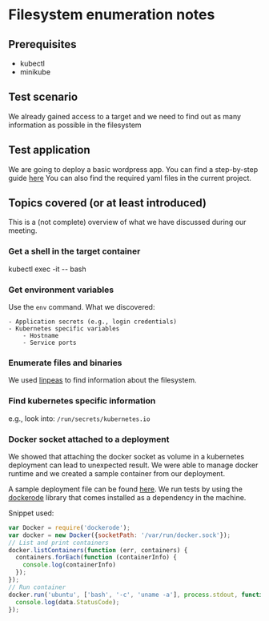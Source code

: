 # Filesystem enumeration notes

## Prerequisites 
- kubectl
- minikube

## Test scenario
We already gained access to a target and we need to find out as
many information as possible in the filesystem

## Test application
We are going to deploy a basic wordpress app. You can find a step-by-step
 guide [here](https://kubernetes.io/docs/tutorials/stateful-application/mysql-wordpress-persistent-volume/) 
You can also find the required yaml files in the current project.

## Topics covered (or at least introduced)

This is a (not complete) overview of what we have discussed during
our meeting.

### Get a shell in the target container
kubectl exec -it <wordpress container id> -- bash

### Get environment variables
Use the `env` command. What we discovered:

    - Application secrets (e.g., login credentials)
    - Kubernetes specific variables
        - Hostname
        - Service ports 

### Enumerate files and binaries

We used [linpeas](https://github.com/carlospolop/privilege-escalation-awesome-scripts-suite/tree/master/linPEAS)
to find information about the filesystem. 

### Find kubernetes specific information
e.g., look into: `/run/secrets/kubernetes.io`

### Docker socket attached to a deployment
We showed that attaching the docker socket as volume in
a kubernetes deployment can lead to unexpected result. We were able
to manage docker runtime and we created a sample container from
our deployment. 

A sample deployment file can be found [here](./docker_in_docker_example/deployment.yaml).
We run tests by using the [dockerode](https://github.com/apocas/dockerode) library
that comes installed as a dependency in the machine.

Snippet used: 

````js
var Docker = require('dockerode');
var docker = new Docker({socketPath: '/var/run/docker.sock'});
// List and print containers
docker.listContainers(function (err, containers) {
  containers.forEach(function (containerInfo) {
    console.log(containerInfo)
  });
});
// Run container
docker.run('ubuntu', ['bash', '-c', 'uname -a'], process.stdout, function (err, data, container) {
  console.log(data.StatusCode);
});
````